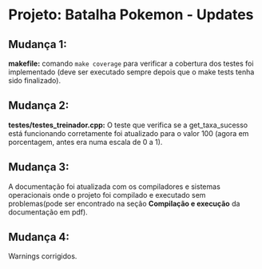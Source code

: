 # Projeto: Batalha Pokemon - Updates

## Mudança 1:
  **makefile:** comando ```make coverage``` para verificar a cobertura dos testes foi implementado (deve ser executado sempre depois que o make tests tenha sido finalizado).

## Mudança 2:
  **testes/testes_treinador.cpp:** O teste que verifica se a get_taxa_sucesso está funcionando corretamente foi atualizado para o valor 100 (agora em porcentagem, antes era numa escala de 0 a 1).

## Mudança 3:
  A documentação foi atualizada com os compiladores e sistemas operacionais onde o projeto foi compilado e executado sem problemas(pode ser encontrado na seção **Compilação e execução** da documentação em pdf).
  
## Mudança 4:
  Warnings corrigidos.
